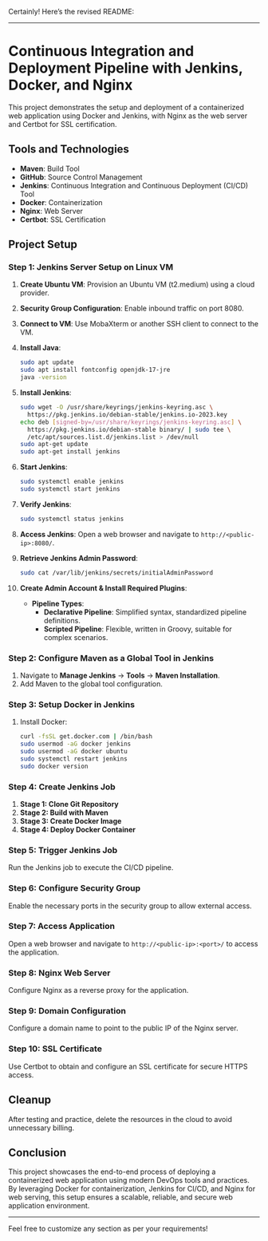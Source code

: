Certainly! Here’s the revised README:

---

# Continuous Integration and Deployment Pipeline with Jenkins, Docker, and Nginx

This project demonstrates the setup and deployment of a containerized web application using Docker and Jenkins, with Nginx as the web server and Certbot for SSL certification.

## Tools and Technologies

- **Maven**: Build Tool
- **GitHub**: Source Control Management
- **Jenkins**: Continuous Integration and Continuous Deployment (CI/CD) Tool
- **Docker**: Containerization
- **Nginx**: Web Server
- **Certbot**: SSL Certification

## Project Setup

### Step 1: Jenkins Server Setup on Linux VM

1. **Create Ubuntu VM**: Provision an Ubuntu VM (t2.medium) using a cloud provider.
2. **Security Group Configuration**: Enable inbound traffic on port 8080.
3. **Connect to VM**: Use MobaXterm or another SSH client to connect to the VM.
4. **Install Java**:
   ```sh
   sudo apt update
   sudo apt install fontconfig openjdk-17-jre
   java -version
   ```

5. **Install Jenkins**:
   ```sh
   sudo wget -O /usr/share/keyrings/jenkins-keyring.asc \
     https://pkg.jenkins.io/debian-stable/jenkins.io-2023.key
   echo deb [signed-by=/usr/share/keyrings/jenkins-keyring.asc] \
     https://pkg.jenkins.io/debian-stable binary/ | sudo tee \
     /etc/apt/sources.list.d/jenkins.list > /dev/null
   sudo apt-get update
   sudo apt-get install jenkins
   ```

6. **Start Jenkins**:
   ```sh
   sudo systemctl enable jenkins
   sudo systemctl start jenkins
   ```

7. **Verify Jenkins**:
   ```sh
   sudo systemctl status jenkins
   ```

8. **Access Jenkins**: Open a web browser and navigate to `http://<public-ip>:8080/`.

9. **Retrieve Jenkins Admin Password**:
   ```sh
   sudo cat /var/lib/jenkins/secrets/initialAdminPassword
   ```

10. **Create Admin Account & Install Required Plugins**:
    - **Pipeline Types**:
      - **Declarative Pipeline**: Simplified syntax, standardized pipeline definitions.
      - **Scripted Pipeline**: Flexible, written in Groovy, suitable for complex scenarios.

### Step 2: Configure Maven as a Global Tool in Jenkins

1. Navigate to **Manage Jenkins** -> **Tools** -> **Maven Installation**.
2. Add Maven to the global tool configuration.

### Step 3: Setup Docker in Jenkins

1. Install Docker:
   ```sh
   curl -fsSL get.docker.com | /bin/bash
   sudo usermod -aG docker jenkins
   sudo usermod -aG docker ubuntu
   sudo systemctl restart jenkins
   sudo docker version
   ```

### Step 4: Create Jenkins Job

1. **Stage 1: Clone Git Repository**
2. **Stage 2: Build with Maven**
3. **Stage 3: Create Docker Image**
4. **Stage 4: Deploy Docker Container**

### Step 5: Trigger Jenkins Job

Run the Jenkins job to execute the CI/CD pipeline.

### Step 6: Configure Security Group

Enable the necessary ports in the security group to allow external access.

### Step 7: Access Application

Open a web browser and navigate to `http://<public-ip>:<port>/` to access the application.

### Step 8: Nginx Web Server

Configure Nginx as a reverse proxy for the application.

### Step 9: Domain Configuration

Configure a domain name to point to the public IP of the Nginx server.

### Step 10: SSL Certificate

Use Certbot to obtain and configure an SSL certificate for secure HTTPS access.

## Cleanup

After testing and practice, delete the resources in the cloud to avoid unnecessary billing.

## Conclusion

This project showcases the end-to-end process of deploying a containerized web application using modern DevOps tools and practices. By leveraging Docker for containerization, Jenkins for CI/CD, and Nginx for web serving, this setup ensures a scalable, reliable, and secure web application environment.

---

Feel free to customize any section as per your requirements!
